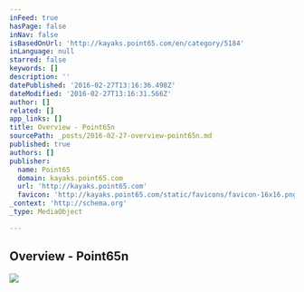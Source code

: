 ```yaml
---
inFeed: true
hasPage: false
inNav: false
isBasedOnUrl: 'http://kayaks.point65.com/en/category/5184'
inLanguage: null
starred: false
keywords: []
description: ''
datePublished: '2016-02-27T13:16:36.498Z'
dateModified: '2016-02-27T13:16:31.566Z'
author: []
related: []
app_links: []
title: Overview - Point65n
sourcePath: _posts/2016-02-27-overview-point65n.md
published: true
authors: []
publisher:
  name: Point65
  domain: kayaks.point65.com
  url: 'http://kayaks.point65.com'
  favicon: 'http://kayaks.point65.com/static/favicons/favicon-16x16.png'
_context: 'http://schema.org'
_type: MediaObject

---
```

<article style=""><h1>Overview - Point65n</h1><img src="https://s3-us-west-2.amazonaws.com/the-grid-img/p/9045a749c3a6acbe4fdf82ceca9b3273a2be56bd.jpg" /></article>